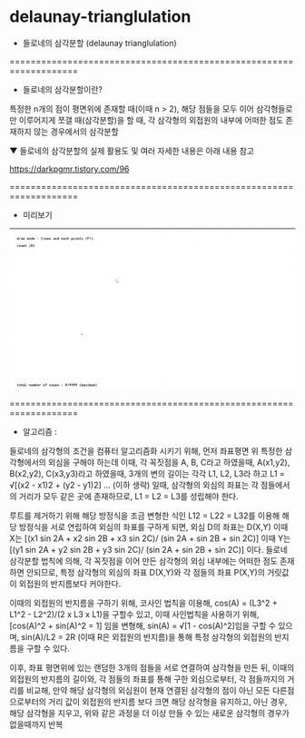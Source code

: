 # delaunay-trianglulation

- 들로네의 삼각분할 (delaunay trianglulation)

===================================================================

- 들로네의 삼각분할이란?

특정한 n개의 점이 평면위에 존재할 때(이때 n > 2), 
해당 점들을 모두 이어 삼각형들로만 이루어지게 쪼갤 때(삼각분할)을 할 때, 
각 삼각형의 외접원의 내부에 어떠한 점도 존재하지 않는 경우에서의 삼각분할

▼ 들로네의 삼각분할의 실제 활용도 및 여러 자세한 내용은 아래 내용 참고

https://darkpgmr.tistory.com/96

===================================================================

- 미리보기

![preview_1](imgs/preview_1.gif)

===================================================================

- 알고리즘 :

들로네의 삼각형의 조건을 컴퓨터 알고리즘화 시키기 위해, 먼저 좌표평면 위 특정한 삼각형에서의 외심을 구해야 하는데 이때, 각 꼭짓점을 A, B, C라고 하였을때, 
A(x1,y2), B(x2,y2), C(x3,y3)라고 하였을때, 3개의 변의 길이는 각각 L1, L2, L3라 하고 
L1 = √[(x2 - x1)2 + (y2 - y1)2] … (이하 생락) 일때, 
삼각형의 외심의 좌표는 각 점들에서의 거리가 모두 같은 곳에 존재하므로, L1 = L2 = L3를 성립해야 한다. 

루트를 제거하기 위해 해당 방정식을 조금 변형한 식인 L12 = L22 = L32를 이용해 해당 방정식을 서로 연립하여 외심의 좌표를 구하게 되면, 
외심 D의 좌표는 D(X,Y)
이때 X는 [(x1 sin 2A + x2 sin 2B + x3 sin 2C)/ (sin 2A + sin 2B + sin 2C)] 
이때 Y는 [(y1 sin 2A + y2 sin 2B + y3 sin 2C)/ (sin 2A + sin 2B + sin 2C)] 이다.
들로네 삼각분할 법칙에 의해, 각 꼭짓점을 이어 만든 삼각형의 외심 내부에는 어떠한 점도 존재하면 안되므로,
특정 삼각형의 외심의 좌표 D(X,Y)와 각 점들의 좌표 P(X,Y)의 거릿값이 외접원의 반지름보다 커야한다.

이때의 외접원의 반지름을 구하기 위해, 코사인 법칙을 이용해, cos(A) = (L3^2 + L1^2 - L2^2)/(2 x L3 x L1)을 구할수 있고, 
이때 사인법칙을 사용하기 위해, [cos(A)^2 + sin(A)^2 = 1] 임을 변형해, 
sin(A) = √[1 - cos(A)^2]임을 구할 수 있으며, 
sin(A)/L2 = 2R (이때 R은 외접원의 반지름)을 통해 특정 삼각형의 외접원의 반지름을 구할 수 있다.

이후, 좌표 평면위에 있는 랜덤한 3개의 점들을 서로 연결하여 삼각형을 만든 뒤, 
이때의 외접원의 반지름의 길이와, 각 점들의 좌표를 통해 구한 외심으로부터, 각 점들까지의 거리를 비교해, 
만약 해당 삼각형의 외심원이 현재 연결된 삼각형의 점이 아닌 모든 다른점으로부터의 거리 값이 외접원의 반지름 보다 크면 해당 삼각형을 유지하고, 
아닌 경우, 해당 삼각형을 지우고, 위와 같은 과정을 더 이상 만들 수 있는 새로운 삼각형의 경우가 없을때까지 반복

